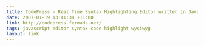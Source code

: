 ```yaml
---
title: CodePress - Real Time Syntax Highlighting Editor written in JavaScript
date: 2007-01-19 13:41:38 +11:00
link: http://codepress.fermads.net/
tags: javascript editor syntax code highlight wysiwyg
layout: link
---
```

